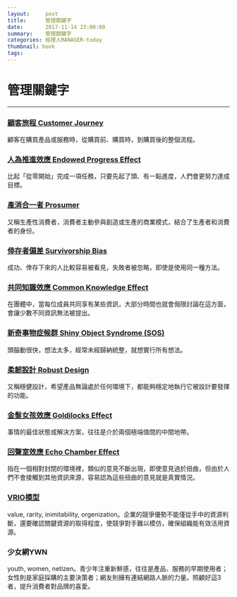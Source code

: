 ```yaml
---
layout:     post
title:      管理關鍵字
date:       2017-11-14 23:00:00
summary:    管理關鍵字
categories: 經理人MANAGER-today
thumbnail: book
tags:
---
```


# 管理關鍵字
---

### [顧客旅程 Customer Journey](http://www.cw.com.tw/article/article.action?id=5076812)
顧客在購買產品或服務時，從購買前、購買時，到購買後的整個流程。

### [人為推進效應 Endowed Progress Effect](https://www.managertoday.com.tw/books/view/43060)
比起「從零開始」完成一項任務，只要先起了頭、有一點進度，人們會更努力達成目標。

### [產消合一者 Prosumer](https://zh.wikipedia.org/wiki/%E7%94%A2%E6%B6%88%E5%90%88%E4%B8%80%E8%80%85)
又稱生產性消費者，消費者主動參與創造或生產的商業模式，結合了生產者和消費者的身份。

### [倖存者偏差 Survivorship Bias](https://zh.wikipedia.org/wiki/%E5%80%96%E5%AD%98%E8%80%85%E5%81%8F%E5%B7%AE)
成功、倖存下來的人比較容易被看見，失敗者被忽略，即使是使用同一種方法。

### [共同知識效應 Common Knowledge Effect](https://www.hbrtaiwan.com/article_content_AR0002958.html)
在團體中，當每位成員共同享有某些資訊，大部分時間也就會侷限討論在這方面，會讓少數不同資訊無法被提出。

### [新奇事物症候群 Shiny Object Syndrome (SOS)](https://www.entrepreneur.com/article/288370)
頭腦動很快，想法太多，經常未經歸納統整，就想實行所有想法。

### [柔韌設計 Robust Design](http://biblioteca.universia.net/html_bura/ficha/params/title/%E6%9F%94%E9%9F%8C%E8%A8%AD%E8%A8%88%EF%BC%9A%E4%BB%A5%E5%89%B5%E6%96%B0%E8%AA%BF%E9%81%A9%E7%9A%84%E7%AD%96%E7%95%A5%E5%9B%9E%E6%87%89%E6%A9%9F%E6%A7%8B%E5%8A%9B/id/49822609.html)
又稱穩健設計，希望產品無論處於任何環境下，都能夠穩定地執行它被設計要發揮的功能。

### [金髮女孩效應 Goldilocks Effect](https://www.hksilicon.com/articles/1135448)
事情的最佳狀態或解決方案，往往是介於兩個極端值間的中間地帶。

### [回聲室效應 Echo Chamber Effect](https://zh.wikipedia.org/wiki/%E8%BF%B4%E8%81%B2%E5%AE%A4%E6%95%88%E6%87%89)
指在一個相對封閉的環境裡，類似的意見不斷出現，即使意見過於扭曲，但由於人們不會接觸到其他資訊來源，容易認為這些扭曲的意見就是真實情況。

### [VRIO模型](http://wiki.mbalib.com/zh-tw/VRIO%E6%A8%A1%E5%9E%8B)
value, rarity, inimitability, orgenization。企業的競爭優勢不能僅從手中的資源判斷，還要確認關鍵資源的取得程度，使競爭對手難以模仿，確保組織能有效活用資源。

### 少女網YWN
youth, women, netizen。青少年注重新鮮感，往往是產品、服務的早期使用者；女性則是家庭採購的主要決策者；網友則擁有連結網路人脈的力量。照顧好這3者，提升消費者對品牌的喜愛。




